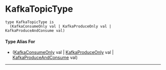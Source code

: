# KafkaTopicType

```pony
type KafkaTopicType is
  (KafkaConsumeOnly val | KafkaProduceOnly val | KafkaProduceAndConsume val)
```

#### Type Alias For

* ([KafkaConsumeOnly](pony-kafka-KafkaConsumeOnly) val | [KafkaProduceOnly](pony-kafka-KafkaProduceOnly) val | [KafkaProduceAndConsume](pony-kafka-KafkaProduceAndConsume) val)

---

